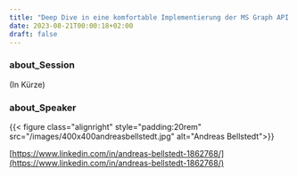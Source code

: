 ```yaml
---
title: "Deep Dive in eine komfortable Implementierung der MS Graph API - Andreas Bellstedt"
date: 2023-08-21T00:00:18+02:00
draft: false
---
```


### about_Session

(In Kürze)

### about_Speaker

{{< figure class="alignright" style="padding:20rem" src="/images/400x400andreasbellstedt.jpg" alt="Andreas Bellstedt">}}

[https://www.linkedin.com/in/andreas-bellstedt-1862768/](https://www.linkedin.com/in/andreas-bellstedt-1862768/)
